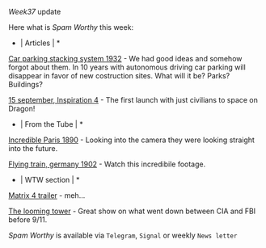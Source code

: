 *Week37* update

Here what is _Spam Worthy_ this week:

* \| Articles \| *

[Car parking stacking system 1932](http://wendycitychicago.com/the-car-parking-machine-1932/) \- We had good ideas and somehow forgot about them\. In 10 years with autonomous driving car parking will disappear in favor of new costruction sites\. What will it be\? Parks\? Buildings\?

[15 september, Inspiration 4](https://inspiration4.com/) \- The first launch with just civilians to space on Dragon\!

* \| From the Tube \| *

[Incredible Paris 1890](https://www.youtube.com/watch?v=fo_eZuOTBNc&ab_channel=DenisShiryaev) \- Looking into the camera they were looking straight into the future\.

[Flying train, germany 1902](https://www.youtube.com/watch?v=EQs5VxNPhzk&ab_channel=DenisShiryaev) \- Watch this incredibile footage\.

* \| WTW section \| *

[Matrix 4 trailer](https://www.youtube.com/watch?v=AB59tJPthZg&ab_channel=ONEMedia) \-  meh\.\.\.

[The looming tower](https://www.imdb.com/title/tt6474236/?ref_=fn_al_tt_1) \- Great show on what went down between CIA and FBI before 9\/11\.

_Spam Worthy_ is available via `Telegram`, `Signal` or weekly `News letter`
